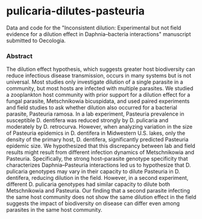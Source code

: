 # pulicaria-dilutes-pasteuria
Data and code for the "Inconsistent dilution: Experimental but not field evidence for a dilution effect in Daphnia–bacteria interactions" manuscript submitted to Oecologia.

### Abstract
The dilution effect hypothesis, which suggests greater host biodiversity can reduce infectious disease transmission, occurs in many systems but is not universal. Most studies only investigate dilution of a single parasite in a community, but most hosts are infected with multiple parasites. We studied a zooplankton host community with prior support for a dilution effect for a fungal parasite, Metschnikowia bicuspidata, and used paired experiments and field studies to ask whether dilution also occurred for a bacterial parasite, Pasteuria ramosa. In a lab experiment, Pasteuria prevalence in susceptible D. dentifera was reduced strongly by D. pulicaria and moderately by D. retrocurva. However, when analyzing variation in the size of Pasteuria epidemics in D. dentifera in Midwestern U.S. lakes, only the density of the primary host, D. dentifera, significantly predicted Pasteuria epidemic size. We hypothesized that this discrepancy between lab and field results might result from different infection dynamics of Metschnikowia and Pasteuria. Specifically, the strong host–parasite genotype specificity that characterizes Daphnia–Pasteuria interactions led us to hypothesize that D. pulicaria genotypes may vary in their capacity to dilute Pasteuria in D. dentifera, reducing dilution in the field. However, in a second experiment, different D. pulicaria genotypes had similar capacity to dilute both Metschnikowia and Pasteuria. Our finding that a second parasite infecting the same host community does not show the same dilution effect in the field suggests the impact of biodiversity on disease can differ even among parasites in the same host community.
